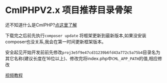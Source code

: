 # CmlPHPV2.x 项目推荐目录骨架

还不知道什么是CmlPHP?[点这里了解](http://cmlphp.51beautylife.com/ "CmlPHP")

下载完之后前先执行`composer update` 将框架更新到最新版本,如果没安装composer也没关系,我会在第一时间更新框架版本。

安全起见开始开发前前先修改`proj3e5f9e47cd31239b6fd43a772c5a75b4`目录名为其它名称(建议长度在16位以上)、修改完将index.php中`CML_APP_PATH`的值,相应修改

[视频教程](http://v.youku.com/v_show/id_XMTQwNTc4MDk2OA==.html)